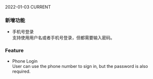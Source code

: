 2022-01-03
CURRENT
### 新增功能

- 手机号登录   
支持使用用户名或者手机号登录，但都需要输入密码。

### Feature

- Phone Login   
User can use the phone number to sign in, but the password is also required.
